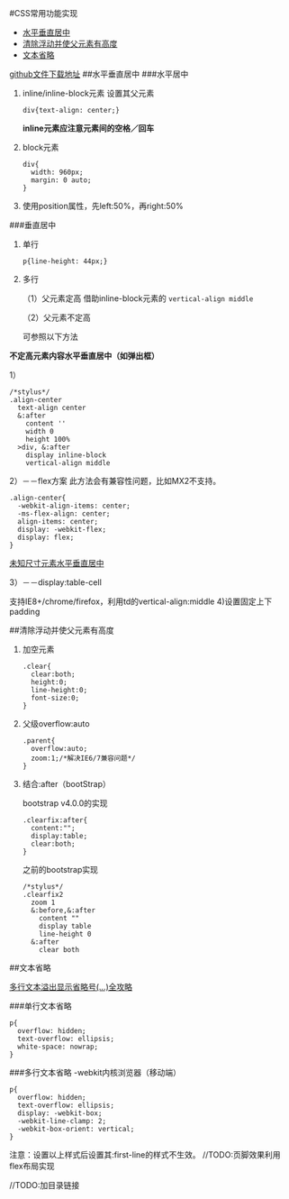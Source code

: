 
#CSS常用功能实现

- [水平垂直居中](#水平垂直居中)
- [清除浮动并使父元素有高度](#清除浮动并使父元素有高度)
- [文本省略](#文本省略)

[github文件下载地址](https://github.com/JulieLee77/units)
##水平垂直居中
###水平居中
1. inline/inline-block元素
	设置其父元素
	
	```
	div{text-align: center;}
	```
	**inline元素应注意元素间的空格／回车**
2. block元素

	```
	div{
      width: 960px;
      margin: 0 auto;
    }  
	```
3. 使用position属性，先left:50%，再right:50%	
	
###垂直居中
1. 单行

	```
	p{line-height: 44px;}
	```
2. 多行

	（1）父元素定高
	借助inline-block元素的 `vertical-align middle`

	（2）父元素不定高
	
	可参照以下方法
	
**不定高元素内容水平垂直居中（如弹出框）**

1）

```
/*stylus*/
.align-center
  text-align center
  &:after
    content ''
    width 0
    height 100%
  >div, &:after
    display inline-block
    vertical-align middle	
```
2）－－flex方案
此方法会有兼容性问题，比如MX2不支持。

```
.align-center{
  -webkit-align-items: center;
  -ms-flex-align: center;
  align-items: center;
  display: -webkit-flex;
  display: flex;
}  
```
[未知尺寸元素水平垂直居中](http://demo.doyoe.com/css/alignment/)

3）－－display:table-cell

支持IE8+/chrome/firefox，利用td的vertical-align:middle
4)设置固定上下padding

##清除浮动并使父元素有高度
1. 加空元素

	```
	.clear{
	  clear:both;
	  height:0;
	  line-height:0;
	  font-size:0;
	}
	```
2. 父级overflow:auto

	```
	.parent{
	  overflow:auto;
	  zoom:1;/*解决IE6/7兼容问题*/
	}
	```
3. 结合:after（bootStrap）

	bootstrap v4.0.0的实现
	
	```
	.clearfix:after{
	  content:"";
	  display:table;
	  clear:both;
	}    
	```
	之前的bootstrap实现
	
	```
	/*stylus*/
	.clearfix2
	  zoom 1
	  &:before,&:after
	    content ""
	    display table
	    line-height 0
	  &:after
	    clear both     
	 ```
##文本省略

[多行文本溢出显示省略号(…)全攻略](http://www.css88.com/archives/5206) 

###单行文本省略
```
p{
  overflow: hidden;
  text-overflow: ellipsis;
  white-space: nowrap;
}  
``` 

###多行文本省略
-webkit内核浏览器（移动端）

```
p{
  overflow: hidden;
  text-overflow: ellipsis;
  display: -webkit-box;
  -webkit-line-clamp: 2;
  -webkit-box-orient: vertical;
}  
```

注意：设置以上样式后设置其:first-line的样式不生效。
//TODO:页脚效果利用flex布局实现

//TODO:加目录链接

